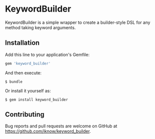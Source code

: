 # KeywordBuilder

KeywordBuilder is a simple wrapper to create a builder-style DSL for any method
taking keyword arguments.

## Installation

Add this line to your application's Gemfile:

```ruby
gem 'keyword_builder'
```

And then execute:

    $ bundle

Or install it yourself as:

    $ gem install keyword_builder

## Contributing

Bug reports and pull requests are welcome on GitHub at https://github.com/iknow/keyword_builder.

